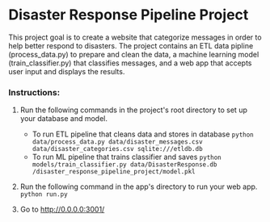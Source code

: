 # Disaster Response Pipeline Project
This project goal is to create a website that categorize messages in order to help better respond to disasters. The project contains an ETL data pipline (process_data.py) to prepare and clean the data, a machine learning model (train_classifier.py) that classifies messages, and a web app that accepts user input and displays the results.  
### Instructions:
1. Run the following commands in the project's root directory to set up your database and model.

    - To run ETL pipeline that cleans data and stores in database
        `python data/process_data.py data/disaster_messages.csv data/disaster_categories.csv sqlite:///etldb.db`
    - To run ML pipeline that trains classifier and saves
        `python models/train_classifier.py data/DisasterResponse.db /disaster_response_pipeline_project/model.pkl`

2. Run the following command in the app's directory to run your web app.
    `python run.py`

3. Go to http://0.0.0.0:3001/
